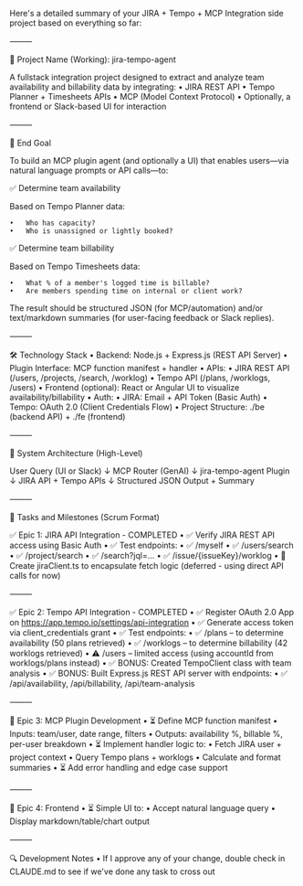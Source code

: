 Here's a detailed summary of your JIRA + Tempo + MCP Integration side project based on everything so far:

⸻

🧩 Project Name (Working): jira-tempo-agent

A fullstack integration project designed to extract and analyze team availability and billability data by integrating:
	•	JIRA REST API
	•	Tempo Planner + Timesheets APIs
	•	MCP (Model Context Protocol)
	•	Optionally, a frontend or Slack-based UI for interaction

⸻

🎯 End Goal

To build an MCP plugin agent (and optionally a UI) that enables users—via natural language prompts or API calls—to:

✅ Determine team availability

Based on Tempo Planner data:

	•	Who has capacity?
	•	Who is unassigned or lightly booked?

✅ Determine team billability

Based on Tempo Timesheets data:

	•	What % of a member's logged time is billable?
	•	Are members spending time on internal or client work?

The result should be structured JSON (for MCP/automation) and/or text/markdown summaries (for user-facing feedback or Slack replies).

⸻

🛠️ Technology Stack
	•	Backend: Node.js + Express.js (REST API Server)
	•	Plugin Interface: MCP function manifest + handler
	•	APIs:
	•	JIRA REST API (/users, /projects, /search, /worklog)
	•	Tempo API (/plans, /worklogs, /users)
	•	Frontend (optional): React or Angular UI to visualize availability/billability
	•	Auth:
	•	JIRA: Email + API Token (Basic Auth)
	•	Tempo: OAuth 2.0 (Client Credentials Flow)
	•	Project Structure: ./be (backend API) + ./fe (frontend)

⸻

📐 System Architecture (High-Level)

User Query (UI or Slack)
        ↓
  MCP Router (GenAI)
        ↓
jira-tempo-agent Plugin
        ↓
JIRA API + Tempo APIs
        ↓
Structured JSON Output + Summary


⸻

🧱 Tasks and Milestones (Scrum Format)

✅ Epic 1: JIRA API Integration - COMPLETED
	•	✅ Verify JIRA REST API access using Basic Auth
	•	✅ Test endpoints:
	•	✅ /myself
	•	✅ /users/search
	•	✅ /project/search
	•	✅ /search?jql=...
	•	✅ /issue/{issueKey}/worklog
	•	🔄 Create jiraClient.ts to encapsulate fetch logic (deferred - using direct API calls for now)

⸻

✅ Epic 2: Tempo API Integration - COMPLETED
	• ✅ Register OAuth 2.0 App on https://app.tempo.io/settings/api-integration
	•	✅ Generate access token via client_credentials grant
	•	✅ Test endpoints:
	•	✅ /plans – to determine availability (50 plans retrieved)
	•	✅ /worklogs – to determine billability (42 worklogs retrieved)
	•	⚠️ /users – limited access (using accountId from worklogs/plans instead)
	•	✅ BONUS: Created TempoClient class with team analysis
	•	✅ BONUS: Built Express.js REST API server with endpoints:
	•	✅ /api/availability, /api/billability, /api/team-analysis

⸻

🧱 Epic 3: MCP Plugin Development
	•	⏳ Define MCP function manifest
	•	Inputs: team/user, date range, filters
	•	Outputs: availability %, billable %, per-user breakdown
	•	⏳ Implement handler logic to:
	•	Fetch JIRA user + project context
	•	Query Tempo plans + worklogs
	•	Calculate and format summaries
	•	⏳ Add error handling and edge case support

⸻

🧱 Epic 4: Frontend
	•	⏳ Simple UI to:
	•	Accept natural language query
	•	Display markdown/table/chart output

⸻

🔍 Development Notes
	• If I approve any of your change, double check in CLAUDE.md to see if we've done any task to cross out